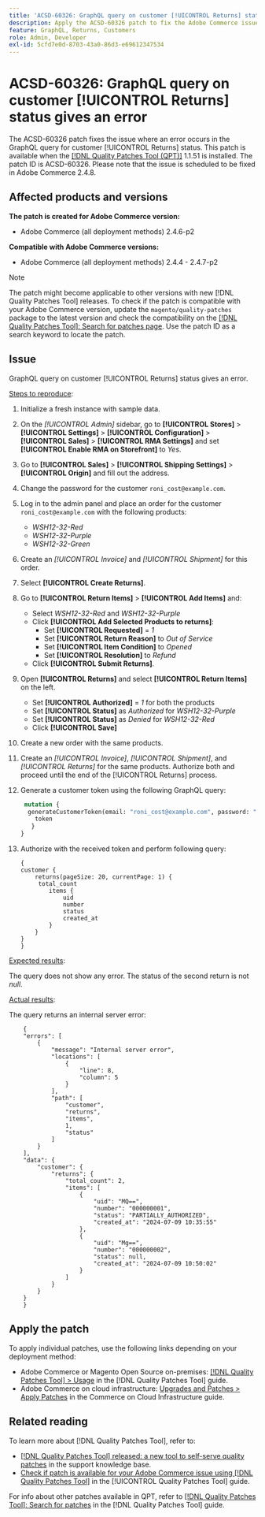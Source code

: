 ```yaml
---
title: 'ACSD-60326: GraphQL query on customer [!UICONTROL Returns] status gives an error'
description: Apply the ACSD-60326 patch to fix the Adobe Commerce issue where an error occurs in the GraphQL query for customer [!UICONTROL Returns] status.
feature: GraphQL, Returns, Customers
role: Admin, Developer
exl-id: 5cfd7e0d-8703-43a0-86d3-e69612347534
---
```

# ACSD-60326: GraphQL query on customer [!UICONTROL Returns] status gives an error

The ACSD-60326 patch fixes the issue where an error occurs in the GraphQL query for customer [!UICONTROL Returns] status. This patch is available when the [[!DNL Quality Patches Tool (QPT)]](https://experienceleague.adobe.com/en/docs/commerce-knowledge-base/kb/announcements/commerce-announcements/magento-quality-patches-released-new-tool-to-self-serve-quality-patches) 1.1.51 is installed. The patch ID is ACSD-60326. Please note that the issue is scheduled to be fixed in Adobe Commerce 2.4.8.

## Affected products and versions

**The patch is created for Adobe Commerce version:**

* Adobe Commerce (all deployment methods) 2.4.6-p2

**Compatible with Adobe Commerce versions:**

* Adobe Commerce (all deployment methods) 2.4.4 - 2.4.7-p2

>[!NOTE]
>
>The patch might become applicable to other versions with new [!DNL Quality Patches Tool] releases. To check if the patch is compatible with your Adobe Commerce version, update the `magento/quality-patches` package to the latest version and check the compatibility on the [[!DNL Quality Patches Tool]: Search for patches page](https://experienceleague.adobe.com/tools/commerce-quality-patches/index.html). Use the patch ID as a search keyword to locate the patch.

## Issue

GraphQL query on customer [!UICONTROL Returns] status gives an error.

<u>Steps to reproduce</u>:

1. Initialize a fresh instance with sample data.
1. On the *[!UICONTROL Admin]* sidebar, go to **[!UICONTROL Stores]** > **[!UICONTROL Settings]** > **[!UICONTROL Configuration]** > **[!UICONTROL Sales]** > **[!UICONTROL RMA Settings]** and set **[!UICONTROL Enable RMA on Storefront]** to *Yes*.
1. Go to **[!UICONTROL Sales]** > **[!UICONTROL Shipping Settings]** > **[!UICONTROL Origin]** and fill out the address.
1. Change the password for the customer `roni_cost@example.com`.
1. Log in to the admin panel and place an order for the customer `roni_cost@example.com` with the following products:
    * *WSH12-32-Red*
    * *WSH12-32-Purple*
    * *WSH12-32-Green*
1. Create an *[!UICONTROL Invoice]* and *[!UICONTROL Shipment]* for this order.
1. Select **[!UICONTROL Create Returns]**.
1. Go to **[!UICONTROL Return Items]** > **[!UICONTROL Add Items]** and:
    * Select *WSH12-32-Red* and *WSH12-32-Purple*
    * Click **[!UICONTROL Add Selected Products to returns]**:
        * Set **[!UICONTROL Requested]** = *1*
        * Set **[!UICONTROL Return Reason]** to *Out of Service*
        * Set **[!UICONTROL Item Condition]** to *Opened* 
        * Set **[!UICONTROL Resolution]** to *Refund*
    * Click **[!UICONTROL Submit Returns]**.
1. Open **[!UICONTROL Returns]** and select **[!UICONTROL Return Items]** on the left.
    * Set **[!UICONTROL Authorized]** = *1* for both the products
    * Set **[!UICONTROL Status]** as *Authorized* for *WSH12-32-Purple*
    * Set **[!UICONTROL Status]** as *Denied* for *WSH12-32-Red*
    * Click **[!UICONTROL Save]**
1. Create a new order with the same products.
1. Create an *[!UICONTROL Invoice]*, *[!UICONTROL Shipment]*, and *[!UICONTROL Returns]* for the same products. Authorize both and proceed until the end of the [!UICONTROL Returns] process.
1. Generate a customer token using the following GraphQL query:

    ```GraphQL
     mutation {
      generateCustomerToken(email: "roni_cost@example.com", password: "password") {
        token
       }
    }
    ```

1. Authorize with the received token and perform following query:

    ```
    {
    customer {
        returns(pageSize: 20, currentPage: 1) {
         total_count
            items {
                uid
                number
                status
                created_at
            }
        }
    }
    }
    ```

<u>Expected results</u>:

The query does not show any error. The status of the second return is not *null*.

<u>Actual results</u>:

The query returns an internal server error:

```
    {
    "errors": [
        {
            "message": "Internal server error",
            "locations": [
                {
                    "line": 8,
                    "column": 5
                }
            ],
            "path": [
                "customer",
                "returns",
                "items",
                1,
                "status"
            ]
        }
    ],
    "data": {
        "customer": {
            "returns": {
                "total_count": 2,
                "items": [
                    {
                        "uid": "MQ==",
                        "number": "000000001",
                        "status": "PARTIALLY_AUTHORIZED",
                        "created_at": "2024-07-09 10:35:55"
                    },
                    {
                        "uid": "Mg==",
                        "number": "000000002",
                        "status": null,
                        "created_at": "2024-07-09 10:50:02"
                    }
                ]
            }
        }
    }
    } 
```

## Apply the patch

To apply individual patches, use the following links depending on your deployment method:

* Adobe Commerce or Magento Open Source on-premises: [[!DNL Quality Patches Tool] > Usage](/help/tools/quality-patches-tool/usage.md) in the [!DNL Quality Patches Tool] guide.
* Adobe Commerce on cloud infrastructure: [Upgrades and Patches > Apply Patches](https://experienceleague.adobe.com/docs/commerce-cloud-service/user-guide/develop/upgrade/apply-patches.html) in the Commerce on Cloud Infrastructure guide.

## Related reading

To learn more about [!DNL Quality Patches Tool], refer to:

* [[!DNL Quality Patches Tool] released: a new tool to self-serve quality patches](https://experienceleague.adobe.com/en/docs/commerce-knowledge-base/kb/announcements/commerce-announcements/magento-quality-patches-released-new-tool-to-self-serve-quality-patches) in the support knowledge base.
* [Check if patch is available for your Adobe Commerce issue using [!DNL Quality Patches Tool]](/help/tools/quality-patches-tool/patches-available-in-qpt/check-patch-for-magento-issue-with-magento-quality-patches.md) in the [!UICONTROL Quality Patches Tool] guide.

For info about other patches available in QPT, refer to [[!DNL Quality Patches Tool]: Search for patches](https://experienceleague.adobe.com/tools/commerce-quality-patches/index.html) in the [!DNL Quality Patches Tool] guide.
